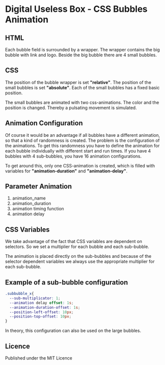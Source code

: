 # Digital Useless Box - CSS Bubbles Animation

## HTML

Each bubble field is surrounded by a wrapper. The wrapper contains the big
bubble with link and logo. Beside the big bubble there are 4 small bubbles. 

## CSS
The position of the bubble wrapper is set **"relative"**. The position of the 
small bubbles is set **"absolute"**. Each of the small bubbles has a fixed basic
position.

The small bubbles are animated with two css-animations. The color and the 
position is changed. Thereby a pulsating movement is simulated.

## Animation Configuration
Of course it would be an advantage if all bubbles have a different animation,
so that a kind of randomness is created. The problem is the configuration of 
the animations. To get this randomness you have to define the animation for 
each bubble individually with different start and run times. If you have 
4 bubbles with 4 sub-bubbles, you have 16 animation configurations.

To get around this, only one CSS-animation is created, which is filled with 
variables for **"animation-duration"** and **"animation-delay"**.

## Parameter Animation
1. animation_name
2. animation_duration
3. animation timing function
4. animation delay

## CSS Variables
We take advantage of the fact that CSS variables are dependent on selectors. 
So we set a multiplier for each bubble and each sub-bubble.

The animation is placed directly on the sub-bubbles and because of the 
selector dependent variables we always use the appropriate multiplier for
each sub-bubble.

## Example of a sub-bubble configuration

```css
.subbubble_x{ 
  --sub-multiplicator: 1; 
  --animation delay offset: 1s; 
  --animation-duration-offset: 1s; 
  --position-left-offset: 10px; 
  --position-top-offset: 10px; 
}
```

In theory, this configuration can also be used on the large bubbles.

## Licence

Published under the MIT Licence